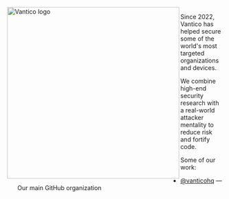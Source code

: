 <picture >
    <source media="(prefers-color-scheme: dark)" srcset="https://vantico.com.br/wp-content/uploads/vantico-pentest-logo-branco.svg">
    <source media="(prefers-color-scheme: light)" srcset="https://b4144092.smushcdn.com/4144092/wp-content/uploads/logo-sem-fundo.png?lossy=0&strip=1&webp=1">
    <img align="left" alt="Vantico logo" src="https://b4144092.smushcdn.com/4144092/wp-content/uploads/logo-sem-fundo.png?lossy=0&strip=1&webp=1" width="400">
</picture>

Since 2022, Vantico has helped secure some of the world's most targeted
organizations and devices.

We combine high-end security research with a
real-world attacker mentality to reduce risk and fortify code.

Some of our work:

* [@vanticohq](https://github.com/vanticohq) &mdash; Our main GitHub organization
<br clear="left"/>
